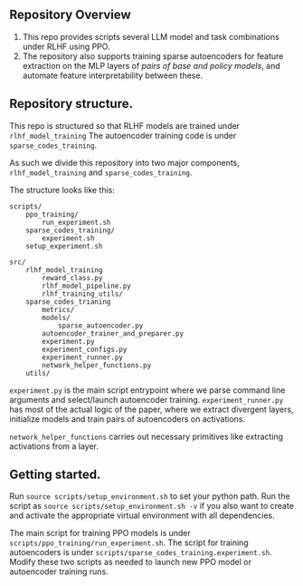 ## Repository Overview
1. This repo provides scripts several LLM model and task combinations under RLHF using PPO.
2. The repository also supports training sparse autoencoders for feature extraction on the MLP layers of _pairs of base and policy models_, and automate feature interpretability between these.

## Repository structure.
This repo is structured so that RLHF models are trained under `rlhf_model_training`
The autoencoder training code is under `sparse_codes_training`.

As such we divide this repository into two major components, `rlhf_model_training` and `sparse_codes_training`.

The structure looks like this:

```
scripts/
    ppo_training/
        run_experiment.sh
    sparse_codes_training/
        experiment.sh
    setup_experiment.sh

src/
    rlhf_model_training
        reward_class.py
        rlhf_model_pipeline.py
        rlhf_training_utils/
    sparse_codes_trianing
        metrics/
        models/
            sparse_autoencoder.py
        autoencoder_trainer_and_preparer.py
        experiment.py
        experiment_configs.py
        experiment_runner.py
        network_helper_functions.py
    utils/
```

`experiment.py` is the main script entrypoint where we parse command line arguments and select/launch autoencoder training. `experiment_runner.py` has most of the actual logic of the paper, where we extract divergent layers, initialize models and train pairs of autoencoders on activations.

`network_helper_functions` carries out necessary primitives like extracting activations from a layer.


## Getting started.
Run `source scripts/setup_environment.sh` to set your python path. Run the script as `source scripts/setup_environment.sh -v` if you also want to create and activate the appropriate virtual environment with all dependencies.

The main script for training PPO models is under `scripts/ppo_training/run_experiment.sh`. The script for training
autoencoders is under `scripts/sparse_codes_training.experiment.sh`. Modify these two scripts as needed to launch new PPO model or autoencoder training runs.






